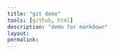 ```yaml
---
title: "git demo"
tools: [github, html]
description: "demo for markdown"
layout: 
permalink: 
---
```

